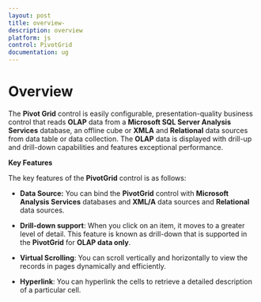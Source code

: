 ```yaml
---
layout: post
title: overview-
description: overview 
platform: js
control: PivotGrid
documentation: ug
---
```


# Overview 

The **Pivot Grid** control is easily configurable, presentation-quality business control that reads **OLAP** data from a **Microsoft SQL Server Analysis Services** database, an offline cube or **XMLA** and **Relational** data sources from data table or data collection. The **OLAP** data is displayed with drill-up and drill-down capabilities and features exceptional performance.

**Key Features**

The key features of the **PivotGrid** control is as follows:

* **Data Source:** You can bind the **PivotGrid** control with **Microsoft Analysis Services** databases and **XML/A** data sources and **Relational** data sources.

* **Drill-down support**: When you click on an item, it moves to a greater level of detail. This feature is known as drill-down that is supported in the **PivotGrid** for **OLAP data only**.

* **Virtual Scrolling**: You can scroll vertically and horizontally to view the records in pages dynamically and efficiently.

* **Hyperlink**: You can hyperlink the cells to retrieve a detailed description of a particular cell.



